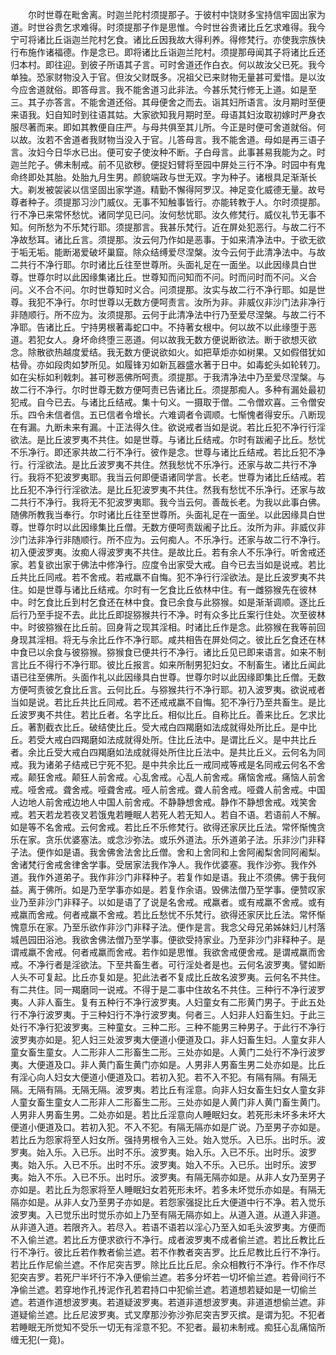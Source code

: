 <!-- { "loadSidebar": true } -->
　　尔时世尊在毗舍离。时迦兰陀村须提那子。于彼村中饶财多宝持信牢固出家为道。时世谷贵乞求难得。时须提那子作是思惟。今时世谷贵诸比丘乞求难得。我今宁可将诸比丘诣迦兰陀村乞食。诸比丘因我故大得利养。得修梵行。亦使我宗族快行布施作诸福德。作是念已。即将诸比丘诣迦兰陀村。须提那母闻其子将诸比丘还归本村。即往迎。到彼子所语其子言。可时舍道还作白衣。何以故汝父已死。我今单独。恐家财物没入于官。但汝父财既多。况祖父已来财物无量甚可爱惜。是以汝今应舍道就俗。即答母言。我不能舍道习此非法。今甚乐梵行修无上道。如是至三。其子亦答言。不能舍道还俗。其母便舍之而去。诣其妇所语言。汝月期时至便来语我。妇自知时到往语其姑。大家欲知我月期时至。母语其妇汝取初嫁时严身衣服尽著而来。即如其教便自庄严。与母共俱至其儿所。今正是时便可舍道就俗。何以故。汝若不舍道者我财物当没入于官。儿答母言。我不能舍道。母如是再三语子言。汝妇今日华水已出。便可安子使汝种不断。子白母言。此事甚易我能为之。时迦兰陀子。佛未制戒。前不见欲秽。便捉妇臂将至园中屏处三行不净。时园中有鬼命终即处其胎。处胎九月生男。颜貌端政与世无双。字为种子。诸根具足渐渐长大。剃发被袈裟以信坚固出家学道。精勤不懈得阿罗汉。神足变化威德无量。故号尊者种子。须提那习沙门威仪。无事不知触事皆行。亦能转教于人。尔时须提那。行不净已来常怀愁忧。诸同学见已问。汝何愁忧耶。汝久修梵行。威仪礼节无事不知。何所愁为不乐梵行耶。须提那言。我甚乐梵行。近在屏处犯恶行。与故二行不净故愁耳。诸比丘言。须提那。汝云何乃作如是恶事。于如来清净法中。于欲无欲于垢无垢。能断渴爱破坏巢窟。除众结缚爱尽涅槃。汝今云何于此清净法中。与故二共行不净行耶。尔时诸比丘往至世尊所。头面礼足在一面坐。以此因缘具白世尊。世尊尔时以此因缘集诸比丘。世尊知而问知而不问。时而问时而不问。义合问。义不合不问。尔时世尊知时义合。问须提那。汝实与故二行不净行耶。如是世尊。我犯不净行。尔时世尊以无数方便呵责言。汝所为非。非威仪非沙门法非净行非随顺行。所不应为。汝须提那。云何于此清净法中行乃至爱尽涅槃。与故二行不净耶。告诸比丘。宁持男根著毒蛇口中。不持著女根中。何以故不以此缘堕于恶道。若犯女人。身坏命终堕三恶道。何以故我无数方便说断欲法。断于欲想灭欲念。除散欲热越度爱结。我无数方便说欲如火。如把草炬亦如树果。又如假借犹如枯骨。亦如段肉如梦所见。如履锋刃如新瓦器盛水著于日中。如毒蛇头如轮转刀。如在尖标如利戟刺。甚可秽恶佛所呵责。须提那。于我清净法中乃至爱尽涅槃。与故二行不净行。尔时世尊无数方便呵责已告诸比丘。须提那痴人。多种有漏处最初犯戒。自今已去。与诸比丘结戒。集十句义。一摄取于僧。二令僧欢喜。三令僧安乐。四令未信者信。五已信者令增长。六难调者令调顺。七惭愧者得安乐。八断现在有漏。九断未来有漏。十正法得久住。欲说戒者当如是说。若比丘犯不净行行淫欲法。是比丘波罗夷不共住。如是世尊。与诸比丘结戒。尔时有跋阇子比丘。愁忧不乐净行。即还家共故二行不净行。彼作是念。世尊与诸比丘结戒。若比丘犯不净行。行淫欲法。是比丘波罗夷不共住。然我愁忧不乐净行。还家与故二共行不净行。我将不犯波罗夷耶。我当云何即便语诸同学言。长老。世尊为诸比丘结戒。若比丘犯不净行行淫欲法。是比丘犯波罗夷不共住。然我有愁忧不乐净行。还家与故二共行不净行。我将无不犯波罗夷耶。我今当云何。善哉长老。为我以此事白佛。随佛所教我当奉行。尔时诸比丘往至世尊所。头面礼足在一面坐。以此因缘具白世尊。世尊尔时以此因缘集比丘僧。无数方便呵责跋阇子比丘。汝所为非。非威仪非沙门法非净行非随顺行。所不应为。云何痴人。不乐净行。还家与故二行不净行。初入便波罗夷。汝痴人得波罗夷不共住。是故比丘。若有余人不乐净行。听舍戒还家。若复欲出家于佛法中修净行。应度令出家受大戒。自今已去当如是说戒。若比丘共比丘同戒。若不舍戒。若戒羸不自悔。犯不净行行淫欲法。是比丘波罗夷不共住。如是世尊与诸比丘结戒。尔时有一乞食比丘依林中住。有一雌猕猴先在彼林中。时乞食比丘到村乞食还在林中食。食已余食与此猕猴。如是渐渐调顺。逐比丘后行乃至手捉不去。此比丘即捉猕猴共行不净。时有众多比丘案行住处。次至彼林中。时彼猕猴在比丘前。回身背之现其淫相。时诸比丘作是念。此猕猴在我等前回身现其淫相。将无与余比丘作不净行耶。咸共相告在屏处伺之。彼比丘乞食还在林中食已以余食与彼猕猴。猕猴食已便共行不净行。诸比丘见已即来语言。如来不制言比丘不得行不净行耶。彼比丘报言。如来所制男犯妇女。不制畜生。诸比丘闻此语已往至佛所。头面作礼以此因缘具白世尊。世尊尔时以此因缘即集比丘僧。无数方便呵责彼乞食比丘言。云何比丘。与猕猴共行不净行耶。初入波罗夷。欲说戒者当如是说。若比丘共比丘同戒。若不还戒戒羸不自悔。犯不净行乃至共畜生。是比丘波罗夷不共住。若比丘者。名字比丘。相似比丘。自称比丘。善来比丘。乞求比丘。著割截衣比丘。破结使比丘。受大戒白四羯磨如法成就得处所比丘。是中比丘。若受大戒白四羯磨如法成就得处所。住比丘法中。是谓比丘义。是中共比丘者。余比丘受大戒白四羯磨如法成就得处所住比丘法中。是共比丘义。云何名为同戒。我为诸弟子结戒已宁死不犯。是中共余比丘一戒同戒等戒是名同戒云何名不舍戒。颠狂舍戒。颠狂人前舍戒。心乱舍戒。心乱人前舍戒。痛恼舍戒。痛恼人前舍戒。哑舍戒。聋舍戒。哑聋舍戒。哑人前舍戒。聋人前舍戒。哑聋人前舍戒。中国人边地人前舍戒边地人中国人前舍戒。不静静想舍戒。静作不静想舍戒。戏笑舍戒。若天若龙若夜叉若饿鬼若睡眠人若死人若无知人。若自不语。若语前人不解。如是等不名舍戒。云何舍戒。若比丘不乐修梵行。欲得还家厌比丘法。常怀惭愧贪乐在家。贪乐优婆塞法。或念沙弥法。或乐外道法。乐外道弟子法。乐非沙门非释子法。便作如是语。我舍佛舍法舍比丘僧。舍和上舍同和上舍阿阇梨舍同阿阇梨。舍诸梵行舍戒舍律舍学事。受居家法我作净人。我作优婆塞。我作沙弥。我作外道。我作外道弟子。我作非沙门非释种子。若复作如是语。我止不须佛。佛于我何益。离于佛所。如是乃至学事亦如是。若复作余语。毁佛法僧乃至学事。便赞叹家业乃至非沙门非释子。以如是语了了说是名舍戒。戒羸者。或有戒羸不舍戒。或有戒羸而舍戒。何者戒羸不舍戒。若比丘愁忧不乐梵行。欲得还家厌比丘法。常怀惭愧意乐在家。乃至乐欲作非沙门非释子法。便作是言。我念父母兄弟姊妹妇儿村落城邑园田浴池。我欲舍佛法僧乃至学事。便欲受持家业。乃至非沙门非释种子。是谓戒羸不舍戒。何者戒羸而舍戒。若作如是思惟。我欲舍戒便舍戒。是谓戒羸而舍戒。不净行者是淫欲法。下至共畜生者。可行淫处者是也。云何名波罗夷。譬如断人头不可复起。比丘亦复如是。犯此法者不复成比丘故名波罗夷。云何名不共住。有二共住。同一羯磨同一说戒。不得于是二事中住故名不共住。三种行不净行波罗夷。人非人畜生。复有五种行不净行波罗夷。人妇童女有二形黄门男子。于此五处行不净行波罗夷。于三种妇行不净行波罗夷。何者三。人妇非人妇畜生妇。于此三处行不净行犯波罗夷。三种童女。三种二形。三种不能男三种男子。于此行不净行波罗夷亦如是。犯人妇三处波罗夷大便道小便道及口。非人妇畜生妇。人童女非人童女畜生童女。人二形非人二形畜生二形。三处亦如是。人黄门二处行不净行波罗夷。大便道及口。非人黄门畜生黄门亦如是。人男非人男畜生男二处亦如是。比丘有淫心向人妇女大便道小便道及口。若初入犯。若不入不犯。有隔有隔。有隔无隔。无隔有隔。无隔无隔。波罗夷。若比丘有淫意。向非人妇女畜生妇女人童女非人童女畜生童女人二形非人二形畜生二形。三处亦如是人黄门非人黄门畜生黄门。人男非人男畜生男。二处亦如是。若比丘淫意向人睡眠妇女。若死形未坏多未坏大便道小便道及口。若初入犯。不入不犯。有隔无隔亦如是广说。乃至男子亦如是。若比丘为怨家将至人妇女所。强持男根令入三处。始入觉乐。入已乐。出时乐。波罗夷。始入乐。入已乐。出时不乐。波罗夷。始入乐。入已不乐。出时乐。波罗夷。始入乐。入已不乐。出时不乐。波罗夷。始入不乐。入已乐。出时乐。波罗夷。始入不乐。入已不乐。出时乐。波罗夷。有隔无隔亦如是。从非人女乃至男子亦如是。若比丘为怨家将至人睡眠妇女若死形未坏。若多未坏觉乐亦如是。有隔无隔亦如是。从非人女乃至男子亦如是。若怨家强捉比丘大便道中行不净。若入觉乐波罗夷。入已觉乐出时觉乐亦如上乃至有隔无隔亦如上。从道入道。从道入非道。从非道入道。若限齐入。若尽入。若语不语若以淫心乃至入如毛头波罗夷。方便而不入偷兰遮。若比丘方便求欲行不净行。成者波罗夷不成者偷兰遮。若比丘教比丘行不净行。彼比丘若作教者偷兰遮。若不作教者突吉罗。比丘尼教比丘行不净行。若比丘作尼偷兰遮。不作尼突吉罗。除比丘比丘尼。余众相教行不净行。作不作尽犯突吉罗。若死尸半坏行不净入便偷兰遮。若多分坏若一切坏偷兰遮。若骨间行不净偷兰遮。若穿地作孔抟泥作孔若君持口中犯偷兰遮。若道想若疑如是一切偷兰遮。若道作道想波罗夷。若道疑波罗夷。若道非道想波罗夷。非道道想偷兰遮。非道疑偷兰遮。比丘尼波罗夷。式叉摩那沙弥沙弥尼突吉罗灭摈。是谓为犯。不犯者若睡眠无所觉知不受乐一切无有淫意不犯。不犯者。最初未制戒。痴狂心乱痛恼所缠无犯(一竟)。
